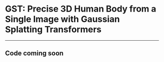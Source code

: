 # GST: Precise 3D Human Body from a Single Image with Gaussian Splatting Transformers

---------

## Code coming soon
